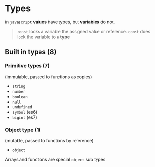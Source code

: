 # Types

In `javascript` **values** have types, but **variables** do not.

> `const` locks a variable the assigned value or reference. `const` does lock the variable to a **type**

## Built in types (8)

### Primitive types (7)

(immutable, passed to functions as copies)

- `string`
- `number`
- `boolean`
- `null`
- `undefined`
- `symbol` (es6)
- `bigint` (es7)

### Object type (1)

(mutable, passed to functions by reference)

- `object`

Arrays and functions are special `object` sub types
